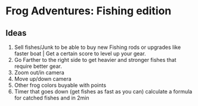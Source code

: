 # Frog Adventures: Fishing edition


## Ideas
1. Sell fishes/Junk to be able to buy new Fishing rods or upgrades like faster boat | Get a certain score to level up your gear.
2. Go Farther to the right side to get heavier and stronger fishes that require better gear.
3. Zoom out/in camera
4. Move up/down camera
5. Other frog colors buyable with points
6. Timer that goes down (get fishes as fast as you can) calculate a formula for catched fishes and in 2min
